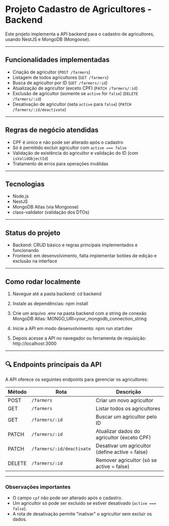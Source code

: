 # Projeto Cadastro de Agricultores - Backend

Este projeto implementa a API backend para o cadastro de agricultores, usando NestJS e MongoDB (Mongoose).

---

## Funcionalidades implementadas

- Criação de agricultor (`POST /farmers`)
- Listagem de todos agricultores (`GET /farmers`)
- Busca de agricultor por ID (`GET /farmers/:id`)
- Atualização de agricultor (exceto CPF) (`PATCH /farmers/:id`)
- Exclusão de agricultor (somente se `active` for `false`) (`DELETE /farmers/:id`)
- Desativação de agricultor (seta `active` para `false`) (`PATCH /farmers/:id/deactivate`)

---

## Regras de negócio atendidas

- CPF é único e não pode ser alterado após o cadastro
- Só é permitido excluir agricultor com `active === false`
- Validação de existência do agricultor e validação do ID (com `isValidObjectId`)
- Tratamento de erros para operações inválidas

---

## Tecnologias

- Node.js
- NestJS
- MongoDB Atlas (via Mongoose)
- class-validator (validação dos DTOs)

---

## Status do projeto

- Backend: CRUD básico e regras principais implementados e funcionando
- Frontend: em desenvolvimento, falta implementar botões de edição e exclusão na interface

---

## Como rodar localmente

1. Navegue até a pasta backend:
   cd backend

2. Instale as dependências:
   npm install

3. Crie um arquivo .env na pasta backend com a string de conexão MongoDB Atlas:
   MONGO_URI=your_mongodb_connection_string

4. Inicie a API em modo desenvolvimento:
   npm run start:dev

5. Depois acesse a API no navegador ou ferramenta de requisição:
   http://localhost:3000

---

## 🔍 Endpoints principais da API

A API oferece os seguintes endpoints para gerenciar os agricultores:

| Método | Rota                | Descrição                                 |
|--------|---------------------|-------------------------------------------|
| POST   | `/farmers`           | Criar um novo agricultor                  |
| GET    | `/farmers`           | Listar todos os agricultores              |
| GET    | `/farmers/:id`       | Buscar um agricultor pelo ID              |
| PATCH  | `/farmers/:id`       | Atualizar dados do agricultor (exceto CPF) |
| PATCH  | `/farmers/:id/deactivate` | Desativar um agricultor (define active = false) |
| DELETE | `/farmers/:id`       | Remover agricultor (só se active = false) |

---

### Observações importantes

- O campo `cpf` não pode ser alterado após o cadastro.
- Um agricultor só pode ser excluído se estiver desativado (`active === false`).
- A rota de desativação permite "inativar" o agricultor sem excluir os dados.

